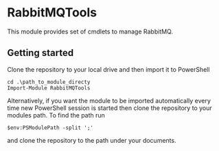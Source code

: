 RabbitMQTools
=============

This module provides set of cmdlets to manage RabbitMQ.

## Getting started

Clone the repository to your local drive and then import it to PowerShell

    cd .\path_to_module_directy
    Import-Module RabbitMQTools

Alternatively, if you want the module to be imported automatically every time new PowerShell session is started then clone the repository to your modules path. To find the path run

    $env:PSModulePath -split ';'
	
and clone the repository to the path under your documents.
